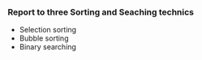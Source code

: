 ### Report to three Sorting and Seaching technics
- Selection sorting
- Bubble sorting
- Binary searching
